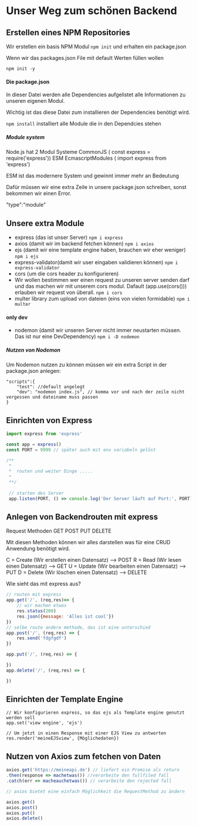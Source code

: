 # Unser Weg zum schönen Backend

## Erstellen eines NPM Repositories

Wir erstellen ein basis NPM Modul
``npm init``
und erhalten ein package.json

Wenn wir das packages.json File mit default Werten füllen wollen

``npm init -y``

#### Die package.json
In dieser Datei werden alle Dependencies aufgelistet alle Informationen zu unseren eigenen Modul.

Wichtig ist das diese Datei zum installieren der Dependencies benötigt wird.

``npm install``
installiert alle Module die in den Dependcies stehen

##### Module system
Node.js hat 2 Modul Systeme
CommonJS ( const express = require('express'))
ESM EcmascriptModules ( import express from 'express')

ESM ist das modernere System und gewinnt immer mehr an Bedeutung

Dafür müssen wir eine extra Zeile in unsere package.json schreiben, sonst bekommen wir einen Error.

"type":"module"

## Unsere extra Module

- express (das ist unser Server)
``npm i express``
- axios (damit wir im backend fetchen können)
``npm i axios``
- ejs (damit wir eine template engine haben, brauchen wir eher weniger)
``npm i ejs``
- express-validator(damit wir user eingaben validieren können)
``npm i express-validator``
- cors (um die cors header zu konfigurieren)
 - Wir wollen bestimmen wer einen request zu unseren server senden darf und das machen wir mit unserem cors modul. Dafault (app.use(cors())) erlauben wir request  von überall.
``npm i cors``
- multer library zum upload von dateien (eins von vielen formidable)
``npm i multer``


#### only dev
- nodemon (damit wir unseren Server nicht immer neustarten müssen. Das ist nur eine DevDependency)
``npm i -D nodemon``


##### Nutzen von Nodemon
Um Nodemon nutzen zu können müssen wir ein extra Script in der package.json anlegen:

```
"scripts":{
    "test": //default angelegt 
    "dev": "nodemon index.js", // komma vor und nach der zeile nicht vergessen und dateiname muss passen
}
```

## Einrichten von Express
```javascript
import express from 'express'

const app = express()
const PORT = 9999 // später auch mit env variabeln gelöst

/**
 * 
 *  routen und weiter Dinge .....
 * 
 **/
 
 // starten des Server
 app.listen(PORT, () => console.log('Der Server läuft auf Port:', PORT))
 ```

## Anlegen von Backendrouten mit express

Request Methoden
GET
POST
PUT
DELETE

Mit diesen Methoden können wir alles darstellen was für eine CRUD Anwendung benötigt wird.

C = Create (Wir erstellen einen Datensatz) --> POST
R = Read (Wir lesen einen Datensatz) --> GET
U = Update (Wir bearbeiten einen Datensatz) --> PUT
D = Delete (Wir löschen einen Datensatz) --> DELETE

Wie sieht das mit express aus?

```javascript
// routen mit express
app.get('/', (req,res)=> {
    // wir machen etwas
    res.status(200)
    res.json({message: 'Alles ist cool'})
})
// selbe route andere methode, das ist eine unterschied
app.post('/', (req,res) => {
    res.send('fdgfgdf')
})

app.put('/', (req,res) => {

})
app.delete('/', (req,res) => {

})
```

## Einrichten der Template Engine
``` 
// Wir konfigurieren express, so das ejs als Template engine genutzt werden soll 
app.set('view engine', 'ejs')

// Um jetzt in einen Response mit einer EJS View zu antworten
res.render('meineEJSview', {Möglichedaten})
```

## Nutzen von Axios zum fetchen von Daten

```javascript
axios.get('https://meineapi.de') // liefert ein Promise als return 
.then(response => machetwas()) //verarbeite den fullfiled fall
.catch(err => macheauchetwas()) // verarbeite den rejected fall

// axios bietet eine einfach Möglichkeit die RequestMethod zu ändern

axios.get()
axios.post()
axios.put()
axios.delete()
```

